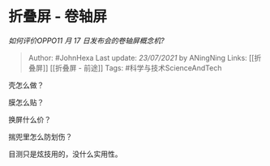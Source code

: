 # 折叠屏 - 卷轴屏
*如何评价OPPO11 月 17 日发布会的卷轴屏概念机?*

> Author: #JohnHexa
Last update: *23/07/2021* by ANingNing
Links: [[折叠屏]] [[折叠屏 - 前途]]
Tags: #科学与技术ScienceAndTech 

 
壳怎么做？

膜怎么贴？

换屏什么价？

揣兜里怎么防划伤？

目测只是炫技用的，没什么实用性。



